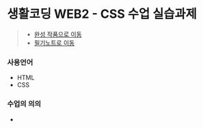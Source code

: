 # 생활코딩 WEB2 - CSS 수업 실습과제
> * [완성 작품으로 이동](https://kshyun1223.github.io/web2_css/)
> * [필기노트로 이동](https://github.com/kshyun1223/web2_css/wiki/%EC%83%9D%ED%99%9C%EC%BD%94%EB%94%A9-WEB2_CSS-%EC%88%98%EC%97%85-%ED%95%84%EA%B8%B0%EB%85%B8%ED%8A%B8)

### 사용언어
* HTML
* CSS

### 수업의 의의
* 
